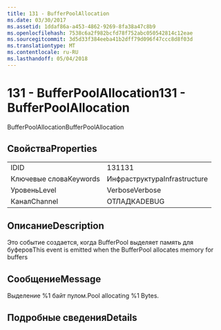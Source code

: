 ```yaml
---
title: 131 - BufferPoolAllocation
ms.date: 03/30/2017
ms.assetid: 1ddaf86a-a453-4862-9269-8fa38a47c8b9
ms.openlocfilehash: 7538c6a2f982bcfd78f752abc050542814c12eae
ms.sourcegitcommit: 3d5d33f384eeba41b2dff79d096f47ccc8d8f03d
ms.translationtype: MT
ms.contentlocale: ru-RU
ms.lasthandoff: 05/04/2018
---
```

# <a name="131---bufferpoolallocation"></a><span data-ttu-id="0aebf-102">131 - BufferPoolAllocation</span><span class="sxs-lookup"><span data-stu-id="0aebf-102">131 - BufferPoolAllocation</span></span>
<span data-ttu-id="0aebf-103">BufferPoolAllocation</span><span class="sxs-lookup"><span data-stu-id="0aebf-103">BufferPoolAllocation</span></span>  
  
## <a name="properties"></a><span data-ttu-id="0aebf-104">Свойства</span><span class="sxs-lookup"><span data-stu-id="0aebf-104">Properties</span></span>  
  
|||  
|-|-|  
|<span data-ttu-id="0aebf-105">ID</span><span class="sxs-lookup"><span data-stu-id="0aebf-105">ID</span></span>|<span data-ttu-id="0aebf-106">131</span><span class="sxs-lookup"><span data-stu-id="0aebf-106">131</span></span>|  
|<span data-ttu-id="0aebf-107">Ключевые слова</span><span class="sxs-lookup"><span data-stu-id="0aebf-107">Keywords</span></span>|<span data-ttu-id="0aebf-108">Инфраструктура</span><span class="sxs-lookup"><span data-stu-id="0aebf-108">Infrastructure</span></span>|  
|<span data-ttu-id="0aebf-109">Уровень</span><span class="sxs-lookup"><span data-stu-id="0aebf-109">Level</span></span>|<span data-ttu-id="0aebf-110">Verbose</span><span class="sxs-lookup"><span data-stu-id="0aebf-110">Verbose</span></span>|  
|<span data-ttu-id="0aebf-111">Канал</span><span class="sxs-lookup"><span data-stu-id="0aebf-111">Channel</span></span>|<span data-ttu-id="0aebf-112">ОТЛАДКА</span><span class="sxs-lookup"><span data-stu-id="0aebf-112">DEBUG</span></span>|  
  
## <a name="description"></a><span data-ttu-id="0aebf-113">Описание</span><span class="sxs-lookup"><span data-stu-id="0aebf-113">Description</span></span>  
 <span data-ttu-id="0aebf-114">Это событие создается, когда BufferPool выделяет память для буферов</span><span class="sxs-lookup"><span data-stu-id="0aebf-114">This event is emitted when the BufferPool allocates memory for buffers</span></span>  
  
## <a name="message"></a><span data-ttu-id="0aebf-115">Сообщение</span><span class="sxs-lookup"><span data-stu-id="0aebf-115">Message</span></span>  
 <span data-ttu-id="0aebf-116">Выделение %1 байт пулом.</span><span class="sxs-lookup"><span data-stu-id="0aebf-116">Pool allocating %1 Bytes.</span></span>  
  
## <a name="details"></a><span data-ttu-id="0aebf-117">Подробные сведения</span><span class="sxs-lookup"><span data-stu-id="0aebf-117">Details</span></span>

